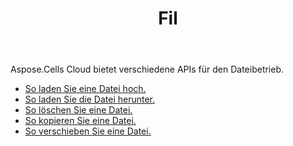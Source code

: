 ﻿---
title: Fil
second_title: Aspose.Cells Cloud Documen
type: docs
url: /de/file/
keywords: Upload, download, delete, copy, and move file
description: Aspose.Cells Cloud REST API unterstützt das Hochladen, Herunterladen, Löschen, Kopieren und Verschieben von Dateien. SDK unterstützt verschiedene Entwicklungssprachen. Dazu gehören Android, C#, Go, Java, NodeJS, Perl, PHP, Python, Ruby und Swift
weight: 100
---
Aspose.Cells Cloud bietet verschiedene APIs für den Dateibetrieb.

- [So laden Sie eine Datei hoch.](/cells/de/file/upload/)
- [So laden Sie die Datei herunter.](/cells/de/file/download/)
- [So löschen Sie eine Datei.](/cells/de/file/delete/)
- [So kopieren Sie eine Datei.](/cells/de/file/copy/)
- [So verschieben Sie eine Datei.](/cells/de/file/move/)

